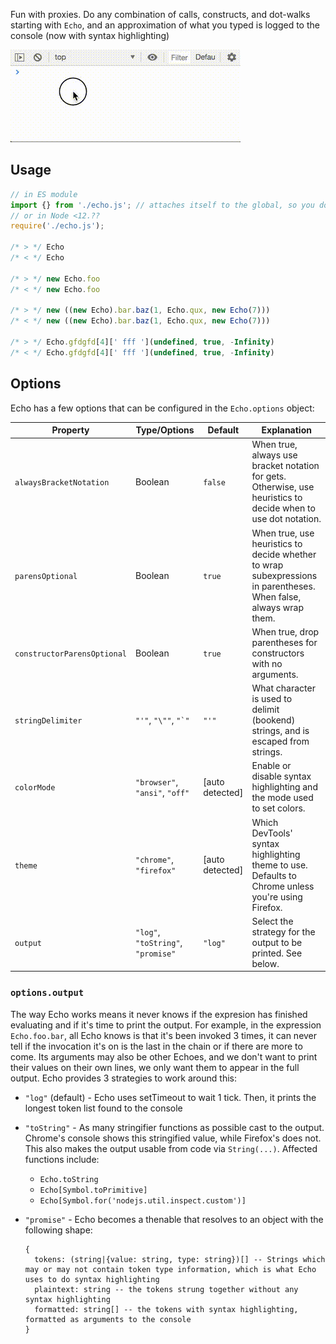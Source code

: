 Fun with proxies. Do any combination of calls, constructs, and dot-walks
starting with `Echo`, and an approximation of what you typed is logged to the
console (now with syntax highlighting)

![Demo of Echo in action](https://raw.githubusercontent.com/mrjacobbloom/echo/master/demo.gif)

## Usage

```javascript
// in ES module
import {} from './echo.js'; // attaches itself to the global, so you don't actually want the import to be named Echo
// or in Node <12.??
require('./echo.js');

/* > */ Echo
/* < */ Echo

/* > */ new Echo.foo
/* < */ new Echo.foo

/* > */ new ((new Echo).bar.baz(1, Echo.qux, new Echo(7)))
/* < */ new ((new Echo).bar.baz(1, Echo.qux, new Echo(7)))

/* > */ Echo.gfdgfd[4][' fff '](undefined, true, -Infinity)
/* < */ Echo.gfdgfd[4][' fff '](undefined, true, -Infinity)
```

## Options

Echo has a few options that can be configured in the `Echo.options` object:

| Property | Type/Options | Default | Explanation |
| -------- | ------- | ------- | ----------- |
| `alwaysBracketNotation` | Boolean | `false` | When true, always use bracket notation for gets. Otherwise, use heuristics to decide when to use dot notation. |
| `parensOptional` | Boolean | `true` | When true, use heuristics to decide whether to wrap subexpressions in parentheses. When false, always wrap them. |
| `constructorParensOptional` | Boolean | `true` | When true, drop parentheses for constructors with no arguments. |
| `stringDelimiter` | `"'"`, `"\""`, ``"`"`` | `"'"` | What character is used to delimit (bookend) strings, and is escaped from strings. |
| `colorMode` | `"browser"`, `"ansi"`, `"off"` | [auto detected] | Enable or disable syntax highlighting and the mode used to set colors. |
| `theme` | `"chrome"`, `"firefox"` | [auto detected] | Which DevTools' syntax highlighting theme to use. Defaults to Chrome unless you're using Firefox.
| `output` | `"log"`, `"toString"`, `"promise"` | `"log"` | Select the strategy for the output to be printed. See below. |

### `options.output`

The way Echo works means it never knows if the expresion has finished evaluating and if it's time to print the output. For example, in the expression `Echo.foo.bar`, all Echo knows is that it's been invoked 3 times, it can never tell if the invocation it's on is the last in the chain or if there are more to come. Its arguments may also be other Echoes, and we don't want to print their values on their own lines, we only want them to appear in the full output. Echo provides 3 strategies to work around this:

- `"log"` (default) - Echo uses setTimeout to wait 1 tick. Then, it prints the longest token list found to the console
- `"toString"` - As many stringifier functions as possible cast to the output. Chrome's console shows this stringified value, while Firefox's does not. This also makes the output usable from code via `String(...)`. Affected functions include:
  - `Echo.toString`
  - `Echo[Symbol.toPrimitive]`
  - `Echo[Symbol.for('nodejs.util.inspect.custom')]`
- `"promise"` - Echo becomes a thenable that resolves to an object with the following shape:

  ```
  {
    tokens: (string|{value: string, type: string})[] -- Strings which may or may not contain token type information, which is what Echo uses to do syntax highlighting
    plaintext: string -- the tokens strung together without any syntax highlighting
    formatted: string[] -- the tokens with syntax highlighting, formatted as arguments to the console
  }
  ```

